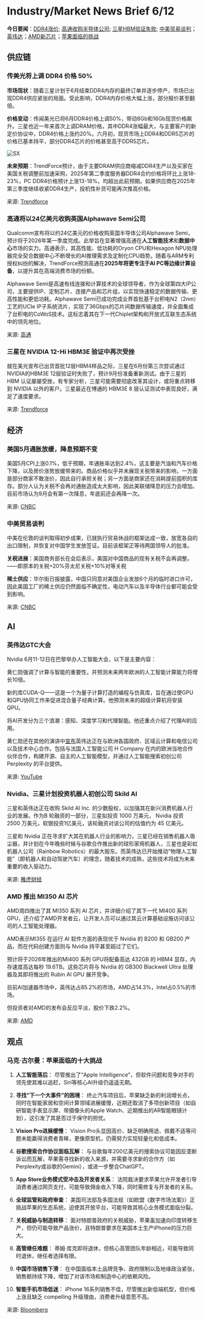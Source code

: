 # Industry/Market News Brief 6/12

**今日要闻**：[DDR4涨价](#DDR4); [高通收购半导体公司](#qual); [三星HBM验证失败](#sam); [中美贸易谈判](#cn)；[英伟达](#nv)；[AMD新芯片](#amd)；[苹果面临的挑战](#apple)

## 供应链

<a name="DDR4"></a>
### 传美光将上调 DDR4 价格 50%  

**市场现状**：随着三星计划于6月结束DDR4内存的最终订单并逐步停产，市场已出现DDR4供应紧张的局面。受此影响，DDR4内存价格大幅上涨，部分报价甚至翻倍。  

**价格变动**：传闻美光已将6月DDR4价格上调50%，带动8Gb和16Gb现货价格飙升。三星也近一年来首次上调DRAM价格，其中DDR4涨幅最大，与主要客户的新定价协议中，DDR4价格上涨约20%。六月初，现货市场上DDR4和DDR5芯片的价格已基本持平，部分DDR4芯片的价格甚至高于DDR5芯片。

![SX](https://github.com/user-attachments/assets/ec0e505e-5b43-40d9-abe5-c26c2ed514b9)

**未来预期**：TrendForce预计，由于主要DRAM供应商缩减DDR4生产以及买家在美国关税调整前加速采购，2025年第二季度服务器DDR4合约价格将环比上涨18-23%，PC DDR4价格预计上涨13-18%，均超出此前预期。如果供应商在2025年第三季度继续收紧DDR4生产，投机性补货可能再次推高价格。

来源: [Trendforce](https://www.trendforce.com/news/2025/06/11/news-micron-rumored-to-hike-ddr4-prices-by-50-as-samsung-runs-out-early-industry-says-pricing-in-chaos/)

<a name="qual"></a>
### 高通将以24亿美元收购英国Alphawave Semi公司

Qualcomm宣布将以约24亿美元的价格收购英国半导体公司Alphawave Semi，预计将于2026年第一季度完成。此举旨在显著增强高通在**人工智能技术**和**数据中心**市场的实力。高通表示，其高性能、低功耗的Oryon CPU和Hexagon NPU处理器完全契合数据中心不断增长的AI推理需求及定制化CPU趋势。随着与ARM专利授权纠纷的解决，TrendForce预测高通在**2025年将更专注于AI PC等边缘计算设备**，以提升其在高端消费市场的份额。  

Alphawave Semi是高速有线连接和计算技术的全球领导者，作为全球第四大IP公司，主要提供IP、定制芯片、连接产品和芯片组，以实现快速稳定的数据传输、更高性能和更低功耗。Alphawave Semi已成功完成业界首批基于台积电N2（2nm）工艺的UCIe IP子系统流片，实现了36Gbps的芯片间数据传输速度，并全面集成了台积电的CoWoS技术。这标志着其在下一代Chiplet架构和开放式互联生态系统中的领先地位。

来源: [高通](https://www.qualcomm.com/news/releases/2025/06/qualcomm-to-acquire-alphawave-semi)

<a name="sam"></a>
### 三星在 NVIDIA 12-Hi HBM3E 验证中再次受挫

就在美光宣布已出货首批12层HBM4样品之际，三星在6月份第三次尝试通过NVIDIA的HBM3E 12层验证时失败了，预计9月份准备重新测试。由于三星的 HBM 认证屡屡受挫，有专家分析，三星可能需要彻底改革其设计，或将重点转移到 NVIDIA 以外的客户。三星最近在博通的 HBM3E 8 层认证测试中表现良好，满足了速度要求。

来源: [Trendforce](https://www.trendforce.com/news/2025/06/12/news-samsung-reportedly-stumbles-again-on-nvidias-12-hi-hbm3e-validation-retest-set-for-september/)


## 经济

### 美国5月通胀放缓，降息预期不变
美国5月CPI上涨0.1%，低于预期，年通胀率达到2.4%，这主要是汽油和汽车价格下降，以及房价涨势放缓带来的。商品价格似乎并未展现关税带来的影响，一方面是部分商家不敢涨价，因此自行承担关税；另一方面是商家还在消耗提前囤积的库存。部分人认为关税不会再对通胀造成太大影响，因此美联储降息的压力会增加。目前市场认为9月会有第一次降息，年底前还会再降一次。

来源: [CNBC](https://www.cnbc.com/2025/06/11/cpi-inflation-may-2025.html)

<a name="cn"></a>
### 中美贸易谈判
中美在伦敦的谈判取得初步成果，已就执行贸易休战的框架达成一致，放宽各自的出口限制，并恢复对中国学生发放签证。目前该框架正等待两国领导人的批准。  

**关税进展**：美国商务部长在会后表示，美国对中国商品的现有关税不会再调整。——即原本的关税+20%芬太尼关税+10%对等关税  

**稀土供应**：华尔街日报披露，中国只同意对美国企业发放6个月的临时进口许可，因此美国工厂的稀土供应仍然面临不确定性，电动汽车以及半导体行业都可能会受到影响。  

来源: [CNBC](https://www.cnbc.com/2025/06/11/us-china-agree-on-framework-to-implement-geneva-trade-consensus-.html)

## AI

<a name="nv"></a>
### 英伟达GTC大会

Nvidia 6月11-12日在巴黎举办人工智能大会，以下是主要内容：

黄仁勋强调了计算与智能的重要性，并预测未来两年欧洲的人工智能计算能力将增长10倍。  

新的库CUDA-Q——这是一个为量子计算打造的编程与仿真库，旨在通过使GPU和QPU协同工作来促进混合量子经典计算。他预测未来的超级计算机将安装QPU。  

将AI开发分为三个浪潮：感知、深度学习和代理智能。他还重点介绍了代理AI的应用。  

黄仁勋还在其他的演讲中[宣布](https://www.cnbc.com/2025/06/11/nvidia-gtc-paris-2025-ai-giant-makes-big-play-for-europe.html)英伟达正在与欧洲各国政府、区域云计算和电信公司以及技术中心合作。包括与法国人工智能公司 H Company 在内的欧洲当地合作伙伴合作，构建开源、自主的人工智能模型，并通过人工智能搜索初创公司 Perplexity 的平台提供。

来源: [YouTube](https://www.youtube.com/watch?v=X9cHONwKkn4)

### Nvidia、三星计划投资机器人初创公司 Skild AI

三星和英伟达正在收购 Skild AI Inc. 的少数股权，以加强其在新兴消费机器人行业的发展。作为B 轮融资的一部分，三星拟投资 1000 万美元， Nvidia 投资 2500 万美元，软银投资1亿美元，该轮融资对该公司的估值约为 45 亿美元。  

三星和 Nvidia 正在寻求扩大其在机器人行业的影响力，三星已经在销售机器人吸尘器，并计划在今年晚些时候与谷歌合作推出新的球形家用机器人，三星也是彩虹机器人公司（Rainbow Robotics）的最大股东。而英伟达已开始推动“物理人工智能”（即机器人和自动驾驶汽车）的理念，随着技术的成熟，这些技术将成为未来重要的收入驱动力。

来源: [雅虎财经](https://ca.finance.yahoo.com/news/nvidia-samsung-back-skild-ais-170204405.html)

<a name="amd"></a>
### AMD 推出 MI350 AI 芯片

AMD周四推出了其 MI350 系列 AI 芯片，并详细介绍了其下一代 MI400 系列 GPU，还介绍了AMD开发者云，让开发人员可以通过其云计算基础设施访问该公司的人工智能处理器。  

AMD表示MI355 在运行 AI 软件方面的表现优于 Nvidia 的 B200 和 GB200 产品，而在代码创建方面则与 Nvidia 持平甚至超过了它们。  

预计将于2026年推出的MI400 系列 GPU将配备高达 432GB 的 HBM4 显存，内存速度高达每秒 19.6TB。这些芯片将与 Nvidia 的 GB300 Blackwell Ultra 处理器及其即将推出的 Rubin AI GPU 展开竞争。

目前AI加速器市场中，英伟达占85.2%的市场，AMD占14.3%，Intel占0.5%的市场。  

但投资者对AMD的发布会反应平淡，股价下跌2.2%。

来源: [AMD](https://www.amd.com/en/blogs/2025/amd-instinct-mi350-series-and-beyond-accelerating-the-future-of-ai-and-hpc.html)

## 观点

<a name="apple"></a>
### 马克·古尔曼：苹果面临的十大挑战

1. **人工智能落后**： 尽管推出了“Apple Intelligence”，但软件问题和竞争对手的领先使其难以追赶，Siri等核心AI升级仍遥遥无期。

2. **寻找“下一个大事件”的困境**： 终止汽车项目后，苹果缺乏新的利润增长点，同时在智能家居和空间计算领域进展缓慢，近期还取消了多项创新项目（如自研智能手表显示屏、带摄像头的Apple Watch、近期推出的AR智能眼镜计划），这引发了其是否过于保守的担忧。

3. **Vision Pro进展缓慢**： Vision Pro头显因高价、缺乏明确用途、佩戴不适等问题未能赢得消费者青睐，更像原型机，仍需努力实现轻量化和低成本。

4. **谷歌搜索合作协议面临瓦解**： 与谷歌每年200亿美元的搜索协议可能因反垄断诉讼而瓦解，苹果需寻找新的收入来源，并需要寻求新的合作方（如Perplexity或谷歌的Gemini），或进一步整合ChatGPT。

5. **App Store业务模式受冲击及开发者关系**： 法院裁决要求苹果允许开发者引导消费者通过网页支付，可能导致佣金收入下降，同时需修复与开发者的关系。

6. **全球监管和政府审查**： 美国司法部及多国法规（如欧盟《数字市场法案》）正挑战苹果的生态系统，迫使其开放平台，可能导致其核心业务模式面临分裂。
7. **关税威胁与制造转移**： 面对特朗普政府的关税威胁，苹果虽加速向印度转移生产，但仍可能导致产品涨价，且特朗普要求在美国本土生产iPhone的压力巨大。
8. **高管继任难题**： 蒂姆·库克即将退休，但核心高管团队年龄相近，可能导致同时退休，继任者选择有限。
9. **中国市场销售下滑**： 在中国面临本土品牌竞争、政府限制以及地缘政治紧张，销售额持续下降，增加了对该市场和制造中心的依赖风险。
10. **智能手机市场低迷**： iPhone 16系列销售不佳，尽管推出新低端机型，但价格上涨且缺乏 compelling 升级理由，消费者升级意愿不高。

来源: [Bloomberg](https://www.bloomberg.com/news/articles/2025-06-12/apple-s-10-biggest-challenges-from-ai-to-tariffs-and-antitrust?srnd=phx-technology)
